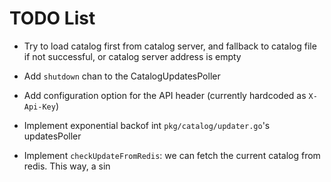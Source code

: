 # TODO List

- Try to load catalog first from catalog server, and fallback
    to catalog file if not successful, or catalog server
    address is empty

- Add `shutdown` chan to the CatalogUpdatesPoller

- Add configuration option for the API header (currently
    hardcoded as `X-Api-Key`)

- Implement exponential backof int `pkg/catalog/updater.go`'s
    updatesPoller

- Implement `checkUpdateFromRedis`: we can fetch the current
    catalog from redis. This way, a sin


